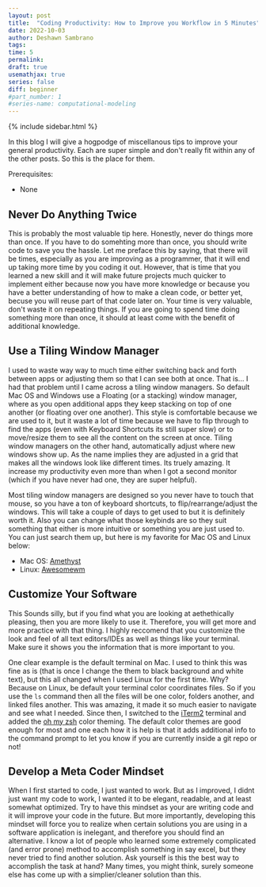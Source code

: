 ```yaml
---
layout: post
title:  "Coding Productivity: How to Improve you Workflow in 5 Minutes"
date: 2022-10-03
author: Deshawn Sambrano
tags: 
time: 5
permalink: 
draft: true
usemathjax: true
series: false
diff: beginner
#part_number: 1
#series-name: computational-modeling
---
```



{% include sidebar.html %}


<section class="takeaways">

In this blog I will give a hogpodge of miscellanous tips to improve your general productivity. 
Each are super simple and don't really fit within any of the other posts. So this is the place for them.

Prerequisites:
- None

</section>

## Never Do Anything Twice

<!-- excerpt-start -->

This is probably the most valuable tip here. 
Honestly, never do things more than once. 
If you have to do somehting more than once, you should write code to save you the hassle. 
Let me preface this by saying, that there will be times, especially as you are improving as a programmer, that it will end up taking more time by you coding it out. 
However, that is time that you learned a new skill and it will make future projects much quicker to implement either because now you have more knowledge or because you have a better understanding of how to make a clean code, or better yet, becuse you will reuse part of that code later on. 
Your time is very valuable, don't waste it on repeating things. 
If you are going to spend time doing something more than once, it should at least come with the benefit of additional knowledge. 


## Use a Tiling Window Manager

I used to waste way way to much time either switching back and forth between apps or adjusting them so that I can see both at once. 
That is... I had that problem until I came across a tiling window managers. 
So default Mac OS and Windows use a Floating (or a stacking) window manager, where as you open additional apps they keep stacking on top of one another (or floating over one another). 
This style is comfortable because we are used to it, but it waste a lot of time because we have to flip through to find the apps (even with Keyboard Shortcuts its still super slow) or to move/resize them to see all the content on the screen at once. 
Tiling window managers on the other hand, automatically adjust where new windows show up. 
As the name implies they are adjusted in a grid that makes all the windows look like different times. Its truely amazing. 
It increase my productivity even more than when I got a second monitor (which if you have never had one, they are super helpful). 

Most tiling window managers are designed so you never have to touch that mouse, so you have a ton of keyboard shortcuts, to flip/rearrange/adjust the windows. 
This will take a couple of days to get used to but it is definitely worth it. 
Also you can change what those keybinds are so they suit something that either is more intuitive or something you are just used to. 
You can just search them up, but here is my favorite for Mac OS and Linux below:

- Mac OS: [Amethyst](https://github.com/ianyh/Amethyst)
- Linux: [Awesomewm](https://github.com/awesomeWM/awesome)

## Customize Your Software

This Sounds silly, but if you find what you are looking at aethethically pleasing, then you are more likely to use it. 
Therefore, you will get more and more practice with that thing. 
I highly reccomend that you customize the look and feel of all text editors/IDEs as well as things like your terminal. 
Make sure it shows you the information that is more important to you.

One clear example is the default terminal on Mac. 
I used to think this was fine as is (that is once I change the them to black background and white text), but this all changed when I used Linux for the first time. 
Why? Because on Linux, be default your terminal color coordinates files. 
So if you use the `ls` command then all the files will be one color, folders another, and linked files another. 
This was amazing, it made it so much easier to navigate and see what I needed. 
Since then, I switched to the [iTerm2](https://iterm2.com/) terminal and added the [oh my zsh](https://ohmyz.sh/) color theming. 
The default color themes are good enough for most and one each how it is help is that it adds additional info to the command prompt to let you know if you are currently inside a git repo or not!

## Develop a Meta Coder Mindset

When I first started to code, I just wanted to work. 
But as I improved, I didnt just want my code to work, I wanted it to be elegant, readable, and at least somewhat optimized. 
Try to have this mindset as your are writing code and it will improve your code in the future. 
But more importantly, developing this mindset will force you to realize when certain solutions you are using in a software application is inelegant, and therefore you should find an alternative. 
I know a lot of people who learned some extremely complicated (and error prone) method to accomplish something in say excel, but they never tried to find another solution. 
Ask yourself is this the best way to accomplish the task at hand? Many times, you might think, surely someone else has come up with a simplier/cleaner solution than this. 
